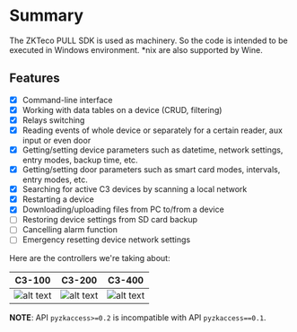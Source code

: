 # Summary

The ZKTeco PULL SDK is used as machinery. So the code is intended to be executed in Windows 
environment. *nix are also supported by Wine.

## Features

- [x] Command-line interface
- [x] Working with data tables on a device (CRUD, filtering)
- [x] Relays switching
- [x] Reading events of whole device or separately for a certain reader, aux input or even door
- [x] Getting/setting device parameters such as datetime, network settings, entry modes, backup 
      time, etc.
- [x] Getting/setting door parameters such as smart card modes, intervals, entry modes, etc.
- [x] Searching for active C3 devices by scanning a local network
- [x] Restarting a device
- [x] Downloading/uploading files from PC to/from a device
- [ ] Restoring device settings from SD card backup
- [ ] Cancelling alarm function
- [ ] Emergency resetting device network settings

Here are the controllers we're taking about:

C3-100 | C3-200 | C3-400
------ | ------ | ------
![alt text](img/c3-100.png "C3-100 controller") | ![alt text](img/c3-200.png "C3-200 controller") | ![alt text](img/c3-400.png "C3-400 controller")


**NOTE**: API `pyzkaccess>=0.2` is incompatible with API `pyzkaccess==0.1`.
